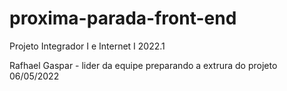 # proxima-parada-front-end
Projeto Integrador I e Internet I 2022.1

Rafhael Gaspar - lider da equipe 
preparando a extrura do projeto 06/05/2022

   
